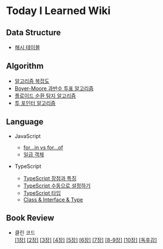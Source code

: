 # Today I Learned Wiki

## Data Structure

- [해시 테이블](https://github.com/dawwson/TIL/blob/main/data-structure/%ED%95%B4%EC%8B%9C%20%ED%85%8C%EC%9D%B4%EB%B8%94.md)

## Algorithm

- [알고리즘 복잡도](https://github.com/dawwson/TIL/blob/main/algorithm/%EC%95%8C%EA%B3%A0%EB%A6%AC%EC%A6%98%20%EB%B3%B5%EC%9E%A1%EB%8F%84.md)
- [Boyer-Moore 과반수 투표 알고리즘](https://github.com/dawwson/TIL/blob/main/algorithm/Boyer-Moore%20%EA%B3%BC%EB%B0%98%EC%88%98%20%ED%88%AC%ED%91%9C%20%EC%95%8C%EA%B3%A0%EB%A6%AC%EC%A6%98.md)
- [플로이드 순환 탐지 알고리즘](https://github.com/dawwson/TIL/blob/main/algorithm/%ED%94%8C%EB%A1%9C%EC%9D%B4%EB%93%9C%20%EC%88%9C%ED%99%98%20%ED%83%90%EC%A7%80%20%EC%95%8C%EA%B3%A0%EB%A6%AC%EC%A6%98.md)
- [투 포인터 알고리즘](https://github.com/dawwson/TIL/blob/main/algorithm/%ED%88%AC%20%ED%8F%AC%EC%9D%B8%ED%84%B0%20%EC%95%8C%EA%B3%A0%EB%A6%AC%EC%A6%98.md)

## Language

- JavaScript

  - [for...in vs for...of](https://github.com/dawwson/TIL/blob/main/language/javascript/for...in%20vs%20for...of.md)
  - [일급 객체](https://github.com/dawwson/TIL/blob/main/language/javascript/%EC%9D%BC%EA%B8%89%20%EA%B0%9D%EC%B2%B4.md)

- TypeScript

  - [TypeScript 장점과 특징](https://github.com/dawwson/TIL/blob/main/language/typescript/%ED%83%80%EC%9E%85%EC%8A%A4%ED%81%AC%EB%A6%BD%ED%8A%B8%20%EC%9E%A5%EC%A0%90%EA%B3%BC%20%ED%8A%B9%EC%A7%95.md)
  - [TypeScript 수동으로 설정하기](https://github.com/dawwson/TIL/blob/main/language/typescript/TypeScript%20%EC%88%98%EB%8F%99%EC%9C%BC%EB%A1%9C%20%EC%84%A4%EC%A0%95%ED%95%98%EA%B8%B0.md)
  - [TypeScript 타입](https://github.com/dawwson/TIL/blob/main/language/typescript/TypeScript%20%ED%83%80%EC%9E%85.md)
  - [Class & Interface & Type](https://github.com/dawwson/TIL/blob/main/language/typescript/Class%20%26%20Interface%20%26%20Type.md)

## Book Review

- 클린 코드  
  [[1장]](https://github.com/dawwson/TIL/blob/main/book-review/clean-code/assignment-02.md) [[2장]](https://github.com/dawwson/TIL/blob/main/book-review/clean-code/assignment-03.md) [[3장]](https://github.com/dawwson/TIL/blob/main/book-review/clean-code/assignment-04.md) [[4장]](https://github.com/dawwson/TIL/blob/main/book-review/clean-code/assignment-05.md) [[5장]](https://github.com/dawwson/TIL/blob/main/book-review/clean-code/assignment-07.md) [[6장]](https://github.com/dawwson/TIL/blob/main/book-review/clean-code/assignment-08.md) [[7장]](https://github.com/dawwson/TIL/blob/main/book-review/clean-code/assignment-10.md) [[8-9장]](https://github.com/dawwson/TIL/blob/main/book-review/clean-code/assignment-11.md) [[10장]](https://github.com/dawwson/TIL/blob/main/book-review/clean-code/assignment-13.md) [[독후감]](https://github.com/dawwson/TIL/blob/main/book-review/clean-code/assignment-15.md)
